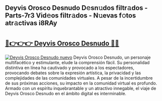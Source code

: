 ## Deyvis Orosco Desnudo D𝚎sn𝚞dos filtr𝚊dos - Parts-7r3 Vid𝚎os filtr𝚊dos - N𝚞evas f𝚘tos atr𝚊ctivas i8RAy

# <h2><a href="http://mbati9.tromn.icu/?c=Deyvis+Orosco+Desnudo">🔗👉👉👉 Deyvis Orosco Desnudo 🔗🔗</a></h2>

[![Deyvis Orosco Desnudo nuevo](https://i.imgur.com/pEAQMta.gif)](http://mbati9.tromn.icu/?c=Deyvis+Orosco+Desnudo)
Deyvis Orosco Desnudo, un personaje multifacético y estimulante, elude la comprensión fácil. Su personalidad distintiva en línea ha cautivado y provocado a los espectadores, provocando debates sobre la expresión artística, la privacidad y las complejidades de las comunidades virtuales. A pesar de la incertidumbre de sus próximas acciones, su impacto en la comunidad virtual es profundo. Armado con un espíritu inquebrantable y un atractivo innegable, el viaje de Deyvis Orosco Desnudo en el ámbito digital es interminable.
